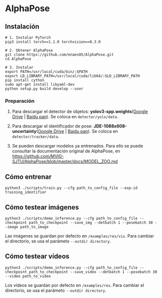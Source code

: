 # AlphaPose

## Instalación
```shell
# 1. Instalar PyTorch
pip3 install torch==1.1.0 torchvision==0.3.0

# 2. Obtener AlphaPose
git clone https://github.com/enaes05/AlphaPose.git
cd AlphaPose

# 3. Instalar
export PATH=/usr/local/cuda/bin/:$PATH
export LD_LIBRARY_PATH=/usr/local/cuda/lib64/:$LD_LIBRARY_PATH
pip install cython
sudo apt-get install libyaml-dev
python setup.py build develop --user
```

### Preparación
1. Para descargar el detector de objetos: **yolov3-spp.weights**([Google Drive](https://drive.google.com/open?id=1D47msNOOiJKvPOXlnpyzdKA3k6E97NTC) | [Baidu pan](https://pan.baidu.com/s/1Zb2REEIk8tcahDa8KacPNA)). Se coloca en `detector/yolo/data`.

2. Para descargar el identificador de pose: **JDE-1088x608-uncertainty**([Google Drive](https://drive.google.com/open?id=1nlnuYfGNuHWZztQHXwVZSL_FvfE551pA) | [Baidu pan](https://pan.baidu.com/s/1Ifgn0Y_JZE65_qSrQM2l-Q)). Se coloca en `detector/tracker/data`.

3. Se pueden descargar modelos ya entrenados. Para ello se puede consultar la documentación original de AlphaPose, en https://github.com/MVIG-SJTU/AlphaPose/blob/master/docs/MODEL_ZOO.md

## Cómo entrenar
```python3 ./scripts/train.py --cfg path_to_config_file --exp-id training_identifier```

## Cómo testear imágenes
```python3 ./scripts/demo_inference.py --cfg path_to_config_file --checkpoint path_to_checkpoint --save_img --detbatch 1 --posebatch 30 --image path_to_image```

Las imágenes se guardan por defecto en ```/examples/res/vis```. Para cambiar el directorio, se usa el parámeto ```--outdir directory```.

## Cómo testear vídeos
```python3 ./scripts/demo_inference.py --cfg path_to_config_file --checkpoint path_to_checkpoint --save_video --detbatch 1 --posebatch 30 --video path_to_video```

Los vídeos se guardan por defecto en ```/examples/res```. Para cambiar el directorio, se usa el parámeto ```--outdir directory```.
